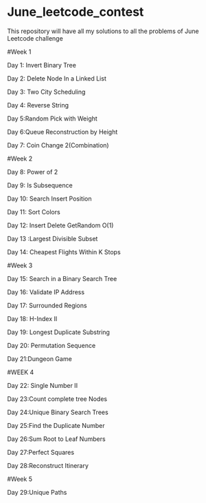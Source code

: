 # June_leetcode_contest
This repository will have all my solutions to all the problems of June Leetcode challenge

#Week 1

Day 1: Invert Binary Tree

Day 2: Delete Node In a Linked List

Day 3: Two City Scheduling

Day 4: Reverse String

Day 5:Random Pick with Weight

Day 6:Queue Reconstruction by Height

Day 7: Coin Change 2(Combination)

#Week 2

Day 8: Power of 2

Day 9: Is Subsequence

Day 10:  Search Insert Position

Day 11: Sort Colors

Day 12: Insert Delete GetRandom O(1)

Day 13 :Largest Divisible Subset

Day 14: Cheapest Flights Within K Stops

#Week 3

Day 15: Search in a Binary Search Tree

Day 16: Validate IP Address

Day 17: Surrounded Regions

Day 18: H-Index II

Day 19: Longest Duplicate Substring

Day 20: Permutation Sequence

Day 21:Dungeon Game

#WEEK 4

Day 22: Single Number II

Day 23:Count complete tree Nodes

Day 24:Unique Binary Search Trees

Day 25:Find the Duplicate Number

Day 26:Sum Root to Leaf Numbers

Day 27:Perfect Squares

Day 28:Reconstruct Itinerary

#Week 5

Day 29:Unique Paths



